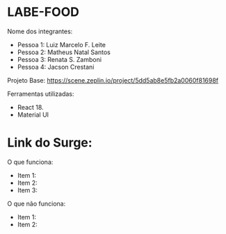 # LABE-FOOD

Nome dos integrantes: 
- Pessoa 1: Luiz Marcelo F. Leite
- Pessoa 2: Matheus Natal Santos
- Pessoa 3: Renata S. Zamboni
- Pessoa 4: Jacson Crestani

Projeto Base:
https://scene.zeplin.io/project/5dd5ab8e5fb2a0060f81698f

Ferramentas utilizadas:
- React 18.
- Material UI

# Link do Surge: 

O que funciona:
- Item 1: 
- Item 2: 
- Item 3:

O que não funciona: 
- Item 1: 
- Item 2:
